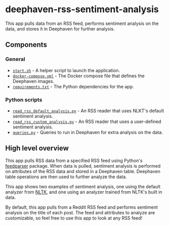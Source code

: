 # deephaven-rss-sentiment-analysis

This app pulls data from an RSS feed, performs sentiment analysis on the data, and stores it in Deephaven for further analysis.

## Components

### General

* [`start.sh`](start.sh) - A helper script to launch the application.
* [`docker-compose.yml`](docker-compose.yml) - The Docker compose file that defines the Deephaven images.
* [`requirements.txt`](requirements.txt) - The Python dependencies for the app.

### Python scripts

* [`read_rss_default_analysis.py`](read_rss_default_analysis.py) - An RSS reader that uses NLKT's default sentiment analysis.
* [`read_rss_custom_analysis.py`](read_rss_custom_analysis.py) - An RSS reader that uses a user-defined sentiment analysis.
* [`queries.py`](queries.py) - Queries to run in Deephaven for extra analysis on the data.

## High level overview

This app pulls RSS data from a specified RSS feed using Python's [feedparser](https://pypi.org/project/feedparser/) package. When data is pulled, sentiment analysis is performed on attributes of the RSS data and stored in a Deephaven table. Deephaven table operations are then used to further analyze the data.

This app shows two examples of sentiment analysis, one using the default analyzer from [NLTK](https://www.nltk.org/), and one using an analyzer trained from NLTK's built in data.

By default, this app pulls from a Reddit RSS feed and performs sentiment analysis on the title of each post. The feed and attributes to analyze are customizable, so feel free to use this app to look at any RSS feed!
